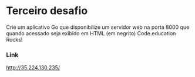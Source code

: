 # Terceiro desafio

Crie um aplicativo Go que disponibilize um servidor web na porta 8000 que quando acessado seja exibido em HTML (em negrito) Code.education Rocks!

### Link
http://35.224.130.235/
